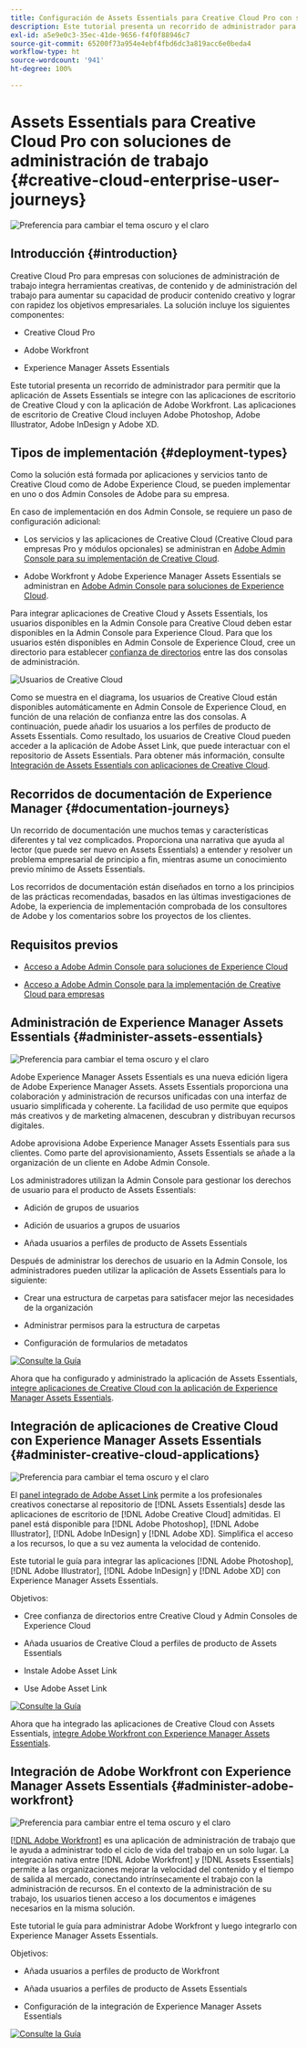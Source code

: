 ```yaml
---
title: Configuración de Assets Essentials para Creative Cloud Pro con soluciones de administración de trabajo
description: Este tutorial presenta un recorrido de administrador para permitir que la aplicación de Assets Essentials se integre con las aplicaciones de escritorio de Creative Cloud y con la aplicación de Adobe Workfront. Las aplicaciones de escritorio de Creative Cloud incluyen Adobe Photoshop, Adobe Illustrator, Adobe InDesign y Adobe XD.
exl-id: a5e9e0c3-35ec-41de-9656-f4f0f88946c7
source-git-commit: 65200f73a954e4ebf4fbd6dc3a819acc6e0beda4
workflow-type: ht
source-wordcount: '941'
ht-degree: 100%

---
```


# Assets Essentials para Creative Cloud Pro con soluciones de administración de trabajo {#creative-cloud-enterprise-user-journeys}

![Preferencia para cambiar el tema oscuro y el claro](assets/cce-next-banner-landing-page.png)

## Introducción {#introduction}

Creative Cloud Pro para empresas con soluciones de administración de trabajo integra herramientas creativas, de contenido y de administración del trabajo para aumentar su capacidad de producir contenido creativo y lograr con rapidez los objetivos empresariales. La solución incluye los siguientes componentes:

* Creative Cloud Pro

* Adobe Workfront

* Experience Manager Assets Essentials

Este tutorial presenta un recorrido de administrador para permitir que la aplicación de Assets Essentials se integre con las aplicaciones de escritorio de Creative Cloud y con la aplicación de Adobe Workfront. Las aplicaciones de escritorio de Creative Cloud incluyen Adobe Photoshop, Adobe Illustrator, Adobe InDesign y Adobe XD.

## Tipos de implementación {#deployment-types}

Como la solución está formada por aplicaciones y servicios tanto de Creative Cloud como de Adobe Experience Cloud, se pueden implementar en uno o dos Admin Consoles de Adobe para su empresa.

En caso de implementación en dos Admin Console, se requiere un paso de configuración adicional:

* Los servicios y las aplicaciones de Creative Cloud (Creative Cloud para empresas Pro y módulos opcionales) se administran en [Adobe Admin Console para su implementación de Creative Cloud](https://helpx.adobe.com/es/enterprise/admin-guide.html).

* Adobe Workfront y Adobe Experience Manager Assets Essentials se administran en [Adobe Admin Console para soluciones de Experience Cloud](https://experienceleague.adobe.com/docs/core-services/interface/administration/admin-getting-started.html?lang=es).

Para integrar aplicaciones de Creative Cloud y Assets Essentials, los usuarios disponibles en la Admin Console para Creative Cloud deben estar disponibles en la Admin Console para Experience Cloud. Para que los usuarios estén disponibles en Admin Console de Experience Cloud, cree un directorio para establecer [confianza de directorios](https://helpx.adobe.com/es/enterprise/using/set-up-identity.html#directory-trusting) entre las dos consolas de administración.

![Usuarios de Creative Cloud](assets/creative-cloud-users.svg)

Como se muestra en el diagrama, los usuarios de Creative Cloud están disponibles automáticamente en Admin Console de Experience Cloud, en función de una relación de confianza entre las dos consolas. A continuación, puede añadir los usuarios a los perfiles de producto de Assets Essentials. Como resultado, los usuarios de Creative Cloud pueden acceder a la aplicación de Adobe Asset Link, que puede interactuar con el repositorio de Assets Essentials. Para obtener más información, consulte [Integración de Assets Essentials con aplicaciones de Creative Cloud](integrate-with-creative-cloud.md).

## Recorridos de documentación de Experience Manager {#documentation-journeys}

Un recorrido de documentación une muchos temas y características diferentes y tal vez complicados. Proporciona una narrativa que ayuda al lector (que puede ser nuevo en Assets Essentials) a entender y resolver un problema empresarial de principio a fin, mientras asume un conocimiento previo mínimo de Assets Essentials.

Los recorridos de documentación están diseñados en torno a los principios de las prácticas recomendadas, basados en las últimas investigaciones de Adobe, la experiencia de implementación comprobada de los consultores de Adobe y los comentarios sobre los proyectos de los clientes.

## Requisitos previos

* [Acceso a Adobe Admin Console para soluciones de Experience Cloud](https://experienceleague.adobe.com/docs/core-services/interface/administration/admin-getting-started.html?lang=es)

* [Acceso a Adobe Admin Console para la implementación de Creative Cloud para empresas](https://helpx.adobe.com/es/enterprise/admin-guide.html)

## Administración de Experience Manager Assets Essentials {#administer-assets-essentials}

![Preferencia para cambiar el tema oscuro y el claro](assets/cce-assets.png)

Adobe Experience Manager Assets Essentials es una nueva edición ligera de Adobe Experience Manager Assets. Assets Essentials proporciona una colaboración y administración de recursos unificadas con una interfaz de usuario simplificada y coherente. La facilidad de uso permite que equipos más creativos y de marketing almacenen, descubran y distribuyan recursos digitales.

Adobe aprovisiona Adobe Experience Manager Assets Essentials para sus clientes. Como parte del aprovisionamiento, Assets Essentials se añade a la organización de un cliente en Adobe Admin Console.

Los administradores utilizan la Admin Console para gestionar los derechos de usuario para el producto de Assets Essentials:

* Adición de grupos de usuarios

* Adición de usuarios a grupos de usuarios

* Añada usuarios a perfiles de producto de Assets Essentials

Después de administrar los derechos de usuario en la Admin Console, los administradores pueden utilizar la aplicación de Assets Essentials para lo siguiente:

* Crear una estructura de carpetas para satisfacer mejor las necesidades de la organización

* Administrar permisos para la estructura de carpetas

* Configuración de formularios de metadatos

[![Consulte la Guía](https://helpx.adobe.com/content/dam/help/en/marketing-cloud/how-to/digital-foundation/_jcr_content/main-pars/image_1250343773/see-the-guide-sm.png)](deploy-administer.md)

Ahora que ha configurado y administrado la aplicación de Assets Essentials, [integre aplicaciones de Creative Cloud con la aplicación de Experience Manager Assets Essentials](integrate-with-creative-cloud.md).

## Integración de aplicaciones de Creative Cloud con Experience Manager Assets Essentials {#administer-creative-cloud-applications}

![Preferencia para cambiar el tema oscuro y el claro](assets/cce-creative-cloud.png)

El [panel integrado de Adobe Asset Link](https://www.adobe.com/es/creativecloud/business/enterprise/adobe-asset-link.html) permite a los profesionales creativos conectarse al repositorio de [!DNL Assets Essentials] desde las aplicaciones de escritorio de [!DNL Adobe Creative Cloud] admitidas. El panel está disponible para [!DNL Adobe Photoshop], [!DNL Adobe Illustrator], [!DNL Adobe InDesign] y [!DNL Adobe XD]. Simplifica el acceso a los recursos, lo que a su vez aumenta la velocidad de contenido.

Este tutorial le guía para integrar las aplicaciones [!DNL Adobe Photoshop], [!DNL Adobe Illustrator], [!DNL Adobe InDesign] y [!DNL Adobe XD] con Experience Manager Assets Essentials.

Objetivos:

* Cree confianza de directorios entre Creative Cloud y Admin Consoles de Experience Cloud

* Añada usuarios de Creative Cloud a perfiles de producto de Assets Essentials

* Instale Adobe Asset Link

* Use Adobe Asset Link

[![Consulte la Guía](https://helpx.adobe.com/content/dam/help/en/marketing-cloud/how-to/digital-foundation/_jcr_content/main-pars/image_1250343773/see-the-guide-sm.png)](integrate-with-creative-cloud.md)

Ahora que ha integrado las aplicaciones de Creative Cloud con Assets Essentials, [integre Adobe Workfront con Experience Manager Assets Essentials](integrate-with-workfront.md).

## Integración de Adobe Workfront con Experience Manager Assets Essentials {#administer-adobe-workfront}

![Preferencia para cambiar entre el tema oscuro y el claro](assets/cce-workfront.png)

[[!DNL Adobe Workfront]](https://www.workfront.com/) es una aplicación de administración de trabajo que le ayuda a administrar todo el ciclo de vida del trabajo en un solo lugar. La integración nativa entre [!DNL Adobe Workfront] y [!DNL Assets Essentials] permite a las organizaciones mejorar la velocidad del contenido y el tiempo de salida al mercado, conectando intrínsecamente el trabajo con la administración de recursos. En el contexto de la administración de su trabajo, los usuarios tienen acceso a los documentos e imágenes necesarios en la misma solución.

Este tutorial le guía para administrar Adobe Workfront y luego integrarlo con Experience Manager Assets Essentials.

Objetivos:

* Añada usuarios a perfiles de producto de Workfront

* Añada usuarios a perfiles de producto de Assets Essentials

* Configuración de la integración de Experience Manager Assets Essentials

[![Consulte la Guía](https://helpx.adobe.com/content/dam/help/en/marketing-cloud/how-to/digital-foundation/_jcr_content/main-pars/image_1250343773/see-the-guide-sm.png)](integrate-with-workfront.md)
